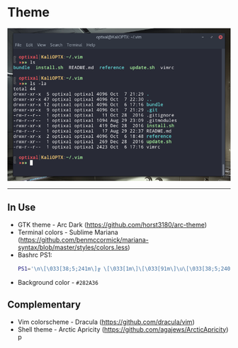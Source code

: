 # Theme

![Theme Screenshot](screenshots/screenshot.png)

---

## In Use

* GTK theme - Arc Dark (https://github.com/horst3180/arc-theme)
* Terminal colors - Sublime Mariana (https://github.com/benmccormick/mariana-syntax/blob/master/styles/colors.less)
* Bashrc PS1:
    ```sh
    PS1='\n\[\033[38;5;241m\]╔ \[\033[1m\]\[\033[91m\]\u\[\033[38;5;240m\]│\[\033[93m\]\h\[\033[38;5;241m\]:\[\033[92m\]\w\[\033[0m\]\[\033[38;5;241m\]\[\033[0m\]\n\[\033[38;5;241m\]╚ \[\033[1m\]\[\033[91m\]»\[\033[93m\]»\[\033[92m\]»\[\033[0m\] '
    ```
* Background color - `#282A36`

## Complementary

* Vim colorscheme - Dracula (https://github.com/dracula/vim)
* Shell theme - Arctic Apricity (https://github.com/agajews/ArcticApricity)
p
